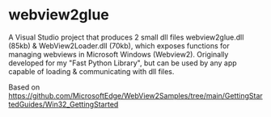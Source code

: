 # webview2glue
A Visual Studio project that produces 2 small dll files webview2glue.dll (85kb) &amp; WebView2Loader.dll (70kb), which exposes functions for managing webviews in Microsoft Windows (Webview2). Originally developed for my "Fast Python Library", but can be used by any app capable of loading &amp; communicating with dll files.

Based on https://github.com/MicrosoftEdge/WebView2Samples/tree/main/GettingStartedGuides/Win32_GettingStarted
